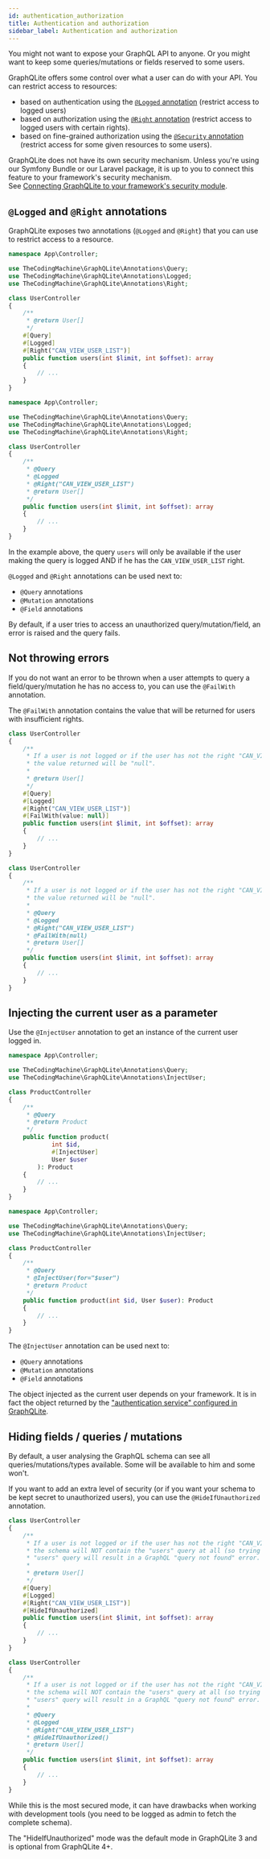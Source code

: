 ```yaml
---
id: authentication_authorization
title: Authentication and authorization
sidebar_label: Authentication and authorization
---
```


You might not want to expose your GraphQL API to anyone. Or you might want to keep some queries/mutations or fields
reserved to some users.

GraphQLite offers some control over what a user can do with your API. You can restrict access to resources:
 
- based on authentication using the [`@Logged` annotation](#logged-and-right-annotations) (restrict access to logged users)
- based on authorization using the [`@Right` annotation](#logged-and-right-annotations) (restrict access to logged users with certain rights).
- based on fine-grained authorization using the [`@Security` annotation](fine-grained-security.md) (restrict access for some given resources to some users).

<div class="alert alert-info">
GraphQLite does not have its own security mechanism.
Unless you're using our Symfony Bundle or our Laravel package, it is up to you to connect this feature to your framework's security mechanism.<br>
See <a href="implementing-security.md">Connecting GraphQLite to your framework's security module</a>.
</div>

## `@Logged` and `@Right` annotations

GraphQLite exposes two annotations (`@Logged` and `@Right`) that you can use to restrict access to a resource.
<!--DOCUSAURUS_CODE_TABS-->
<!--PHP 8+-->
```php
namespace App\Controller;

use TheCodingMachine\GraphQLite\Annotations\Query;
use TheCodingMachine\GraphQLite\Annotations\Logged;
use TheCodingMachine\GraphQLite\Annotations\Right;

class UserController
{
    /**
     * @return User[]
     */
    #[Query]
    #[Logged]
    #[Right("CAN_VIEW_USER_LIST")]
    public function users(int $limit, int $offset): array
    {
        // ...
    }
}
```
<!--PHP 7+-->
```php
namespace App\Controller;

use TheCodingMachine\GraphQLite\Annotations\Query;
use TheCodingMachine\GraphQLite\Annotations\Logged;
use TheCodingMachine\GraphQLite\Annotations\Right;

class UserController
{
    /**
     * @Query
     * @Logged
     * @Right("CAN_VIEW_USER_LIST")
     * @return User[]
     */
    public function users(int $limit, int $offset): array
    {
        // ...
    }
}
```
<!--END_DOCUSAURUS_CODE_TABS-->


In the example above, the query `users` will only be available if the user making the query is logged AND if he
has the `CAN_VIEW_USER_LIST` right.

`@Logged` and `@Right` annotations can be used next to:

* `@Query` annotations
* `@Mutation` annotations
* `@Field` annotations

<div class="alert alert-info">By default, if a user tries to access an unauthorized query/mutation/field, an error is raised and the query fails.</div>

## Not throwing errors

If you do not want an error to be thrown when a user attempts to query a field/query/mutation he has no access to, you can use the `@FailWith` annotation.

The `@FailWith` annotation contains the value that will be returned for users with insufficient rights.

<!--DOCUSAURUS_CODE_TABS-->
<!--PHP 8+-->
```php
class UserController
{
    /**
     * If a user is not logged or if the user has not the right "CAN_VIEW_USER_LIST",
     * the value returned will be "null".
     *
     * @return User[]
     */
    #[Query]
    #[Logged]
    #[Right("CAN_VIEW_USER_LIST")]
    #[FailWith(value: null)]
    public function users(int $limit, int $offset): array
    {
        // ...
    }
}
```
<!--PHP 7+-->
```php
class UserController
{
    /**
     * If a user is not logged or if the user has not the right "CAN_VIEW_USER_LIST",
     * the value returned will be "null".
     *
     * @Query
     * @Logged
     * @Right("CAN_VIEW_USER_LIST")
     * @FailWith(null)
     * @return User[]
     */
    public function users(int $limit, int $offset): array
    {
        // ...
    }
}
```
<!--END_DOCUSAURUS_CODE_TABS-->

## Injecting the current user as a parameter

Use the `@InjectUser` annotation to get an instance of the current user logged in.

<!--DOCUSAURUS_CODE_TABS-->
<!--PHP 8+-->
```php
namespace App\Controller;

use TheCodingMachine\GraphQLite\Annotations\Query;
use TheCodingMachine\GraphQLite\Annotations\InjectUser;

class ProductController
{
    /**
     * @Query
     * @return Product
     */
    public function product(
            int $id,
            #[InjectUser] 
            User $user
        ): Product
    {
        // ...
    }
}
```
<!--PHP 7+-->
```php
namespace App\Controller;

use TheCodingMachine\GraphQLite\Annotations\Query;
use TheCodingMachine\GraphQLite\Annotations\InjectUser;

class ProductController
{
    /**
     * @Query
     * @InjectUser(for="$user") 
     * @return Product
     */
    public function product(int $id, User $user): Product
    {
        // ...
    }
}
```
<!--END_DOCUSAURUS_CODE_TABS-->

The `@InjectUser` annotation can be used next to:

* `@Query` annotations
* `@Mutation` annotations
* `@Field` annotations

The object injected as the current user depends on your framework. It is in fact the object returned by the 
["authentication service" configured in GraphQLite](implementing-security.md).

## Hiding fields / queries / mutations

By default, a user analysing the GraphQL schema can see all queries/mutations/types available.
Some will be available to him and some won't.

If you want to add an extra level of security (or if you want your schema to be kept secret to unauthorized users),
you can use the `@HideIfUnauthorized` annotation.

<!--DOCUSAURUS_CODE_TABS-->
<!--PHP 8+-->
```php
class UserController
{
    /**
     * If a user is not logged or if the user has not the right "CAN_VIEW_USER_LIST",
     * the schema will NOT contain the "users" query at all (so trying to call the
     * "users" query will result in a GraphQL "query not found" error.
     *
     * @return User[]
     */
    #[Query]
    #[Logged]
    #[Right("CAN_VIEW_USER_LIST")]
    #[HideIfUnauthorized]
    public function users(int $limit, int $offset): array
    {
        // ...
    }
}
```
<!--PHP 7+-->
```php
class UserController
{
    /**
     * If a user is not logged or if the user has not the right "CAN_VIEW_USER_LIST",
     * the schema will NOT contain the "users" query at all (so trying to call the
     * "users" query will result in a GraphQL "query not found" error.
     *
     * @Query
     * @Logged
     * @Right("CAN_VIEW_USER_LIST")
     * @HideIfUnauthorized()
     * @return User[]
     */
    public function users(int $limit, int $offset): array
    {
        // ...
    }
}
```
<!--END_DOCUSAURUS_CODE_TABS-->

While this is the most secured mode, it can have drawbacks when working with development tools
(you need to be logged as admin to fetch the complete schema).

<div class="alert alert-info">The "HideIfUnauthorized" mode was the default mode in GraphQLite 3 and is optional from GraphQLite 4+.</div>
